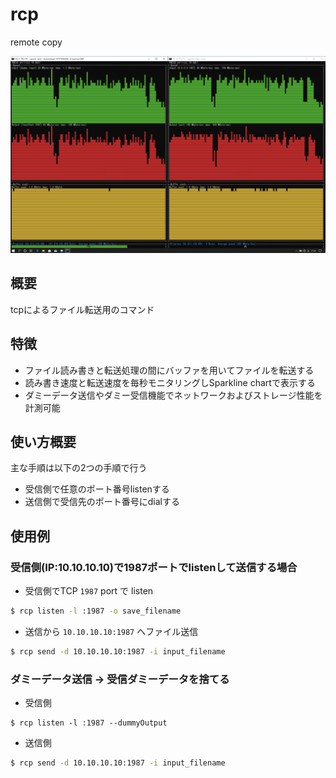 rcp
===
remote copy

![screenshot](./screenshot.png)



概要
----

tcpによるファイル転送用のコマンド


特徴
----

- ファイル読み書きと転送処理の間にバッファを用いてファイルを転送する
- 読み書き速度と転送速度を毎秒モニタリングしSparkline chartで表示する
- ダミーデータ送信やダミー受信機能でネットワークおよびストレージ性能を計測可能


使い方概要
---------

主な手順は以下の2つの手順で行う

- 受信側で任意のポート番号listenする
- 送信側で受信先のポート番号にdialする


使用例
-----

### 受信側(IP:10.10.10.10)で1987ポートでlistenして送信する場合

- 受信側でTCP `1987` port で listen

```bash
$ rcp listen -l :1987 -o save_filename
```

- 送信から `10.10.10.10:1987` へファイル送信

```bash
$ rcp send -d 10.10.10.10:1987 -i input_filename
```

### ダミーデータ送信 -> 受信ダミーデータを捨てる

- 受信側
```
$ rcp listen -l :1987 --dummyOutput
```
- 送信側
```bash
$ rcp send -d 10.10.10.10:1987 -i input_filename
```
